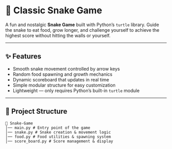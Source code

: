 # 🐍 Classic Snake Game  

A fun and nostalgic **Snake Game** built with Python’s `turtle` library. Guide the snake to eat food, grow longer, and challenge yourself to achieve the highest score without hitting the walls or yourself.  

---

## ✨ Features  
- Smooth snake movement controlled by arrow keys  
- Random food spawning and growth mechanics  
- Dynamic scoreboard that updates in real time  
- Simple modular structure for easy customization  
- Lightweight — only requires Python’s built-in `turtle` module  

---

## 📂 Project Structure 
```
📁 Snake-Game
│── main.py # Entry point of the game
│── snake.py # Snake creation & movement logic
│── food.py # Food utilities & spawning system
│── score_board.py # Score management & display
```
